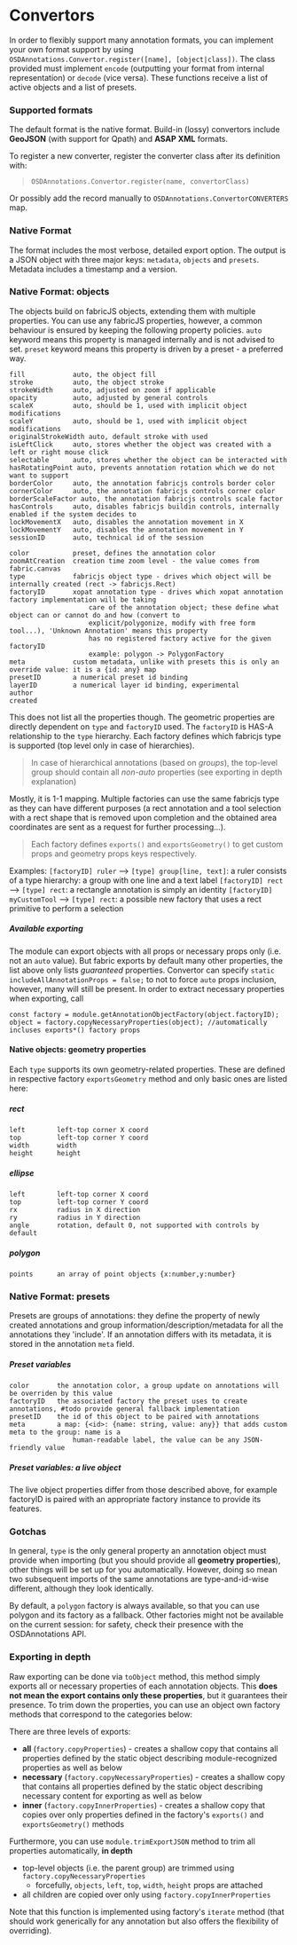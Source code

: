 # Convertors
In order to flexibly support many annotation formats, you can implement your own format support by using
`OSDAnnotations.Convertor.register([name], [object|class])`. The class provided must implement `encode` 
(outputting your format from internal representation) or `decode` (vice versa). These functions receive
a list of active objects and a list of presets.

### Supported formats
The default format is the native format. Build-in (lossy) convertors include 
**GeoJSON** (with support for Qpath) and **ASAP XML** formats. 

To register a new converter, register the converter class after its definition with:

> ``OSDAnnotations.Convertor.register(name, convertorClass)``

Or possibly add the record manually to ``OSDAnnotations.ConvertorCONVERTERS`` map.

### Native Format
The format includes the most verbose, detailed export option. The output is a JSON object with three
major keys: ``metadata``, `objects` and `presets`. Metadata includes a timestamp and a version.

### Native Format: objects
The objects build on fabricJS objects, extending them with multiple properties. You can use any fabricJS properties, 
however, a common behaviour is ensured by keeping the following property policies. `auto` keyword means this property
is managed internally and is not advised to set. `preset` keyword means this property is driven by a preset - a preferred way.


    fill            auto, the object fill
    stroke          auto, the object stroke
    strokeWidth     auto, adjusted on zoom if applicable
    opacity         auto, adjusted by general controls
    scaleX          auto, should be 1, used with implicit object modifications
    scaleY          auto, should be 1, used with implicit object modifications
    originalStrokeWidth auto, default stroke with used
    isLeftClick     auto, stores whether the object was created with a left or right mouse click
    selectable      auto, stores whether the object can be interacted with
    hasRotatingPoint auto, prevents annotation rotation which we do not want to support
    borderColor     auto, the annotation fabricjs controls border color
    cornerColor     auto, the annotation fabricjs controls corner color
    borderScaleFactor auto, the annotation fabricjs controls scale factor
    hasControls     auto, disables fabricjs buildin controls, internally enabled if the system decides to
    lockMovementX   auto, disables the annotation movement in X
    lockMovementY   auto, disables the annotation movement in Y
    sessionID       auto, technical id of the session

    color           preset, defines the annotation color
    zoomAtCreation  creation time zoom level - the value comes from fabric.canvas
    type            fabricjs object type - drives which object will be internally created (rect -> fabricjs.Rect)
    factoryID       xopat annotation type - drives which xopat annotation factory implementation will be taking 
                        care of the annotation object; these define what object can or cannot do and how (convert to 
                        explicit/polygonize, modify with free form tool...), 'Unknown Annotation' means this property 
                        has no registered factory active for the given factoryID 
                        example: polygon -> PolygonFactory
    meta            custom metadata, unlike with presets this is only an override value: it is a {id: any} map
    presetID        a numerical preset id binding
    layerID         a numerical layer id binding, experimental
    author
    created

This does not list all the properties though.
The geometric properties are directly dependent on `type` and `factoryID` used. The `factoryID` is HAS-A relationship
to the `type` hierarchy. Each factory defines which fabricjs type is supported (top level only in case of hierarchies). 

> In case of hierarchical annotations (based on _groups_), the top-level group should contain all _non-auto_ properties
>  (see exporting in depth explanation)

Mostly, it is 1-1 mapping.
Multiple factories can use the same fabricjs type as they can have different purposes (a rect annotation and a tool selection
with a rect shape that is removed upon completion and the obtained area coordinates are sent as a request for further processing...).

> Each factory defines ``exports()`` and `exportsGeometry()` to get custom props and geometry props keys respectively.

Examples: 
`[factoryID] ruler` --> `[type] group[line, text]`: a ruler consists of a type hierarchy: a group with one line and a text label
`[factoryID] rect` --> `[type] rect`: a rectangle annotation is simply an identity
`[factoryID] myCustomTool` --> `[type] rect`: a possible new factory that uses a rect primitive to perform a selection

##### Available exporting
The module can export objects with all props or necessary props only (i.e. not an `auto` value). But fabric exports
by default many other properties, the list above only lists _guaranteed_ properties. Convertor can specify 
``static includeAllAnnotationProps = false;`` to not to force `auto` props inclusion, however, many will still be present.
In order to extract necessary properties when exporting, call

````
const factory = module.getAnnotationObjectFactory(object.factoryID);
object = factory.copyNecessaryProperties(object); //automatically incluses exports*() factory props
````

#### Native objects: geometry properties
Each `type` supports its own geometry-related properties. These are defined in respective factory `exportsGeometry`
method and only basic ones are listed here:

##### rect
    left        left-top corner X coord
    top         left-top corner Y coord
    width       width
    height      height
##### ellipse
    left        left-top corner X coord 
    top         left-top corner Y coord 
    rx          radius in X direction 
    ry          radius in Y direction 
    angle       rotation, default 0, not supported with controls by default
##### polygon
    points      an array of point objects {x:number,y:number}


### Native Format: presets
Presets are groups of annotations: they define the property of newly created annotations and group
information/description/metadata for all the annotations they 'include'. If an annotation differs with its
metadata, it is stored in the annotation `meta` field.

##### Preset variables         
    color       the annotation color, a group update on annotations will be overriden by this value
    factoryID   the associated factory the preset uses to create annotations, #todo provide general fallback implementation
    presetID    the id of this object to be paired with annotations
    meta        a map: {<id>: {name: string, value: any}} that adds custom meta to the group: name is a
                    human-readable label, the value can be any JSON-friendly value

##### Preset variables: a live object
The live object properties differ from those described above, for example factoryID is paired with an appropriate
factory instance to provide its features.

### Gotchas
In general, `type` is the only general property an annotation object must provide when importing (but you should
provide all **geometry properties**), other things
will be set up for you automatically. However, doing so mean two subsequent imports of the same annotations are 
type-and-id-wise different, although they look identically.

By default, a ``polygon`` factory is always available, so that you can use polygon and its factory as a fallback. 
Other factories might not be available on the current session: for safety, check their presence with the OSDAnnotations API.

### Exporting in depth
Raw exporting can be done via `toObject` method, this method simply
exports all or necessary properties of each annotation objects. This
**does not mean the export contains only these properties**, but
it guarantees their presence. To trim down the properties, you can
use an object own factory methods that correspond to the categories below:

There are three levels of exports:
 - **all** (``factory.copyProperties``) - creates a shallow copy that contains all properties defined by the
static object describing module-recognized properties as well as below
 - **necessary** (``factory.copyNecessaryProperties``) - creates a shallow copy that contains all properties defined by the
static object describing necessary content for exporting as well as below
 - **inner** (``factory.copyInnerProperties``) - creates a shallow copy that copies over only properties defined in the factory's 
`exports()` and `exportsGeometry()` methods

Furthermore, you can use ``module.trimExportJSON`` method to trim
all properties automatically, **in depth**
 - top-level objects (i.e. the parent group) are trimmed using ``factory.copyNecessaryProperties``
   - forcefully, `objects`, `left`, `top`, `width`, `height` props are attached
 - all children are copied over only using ``factory.copyInnerProperties``

Note that this function is implemented using factory's ``iterate`` method (that should work
generically for any annotation but also offers the flexibility of overriding).

